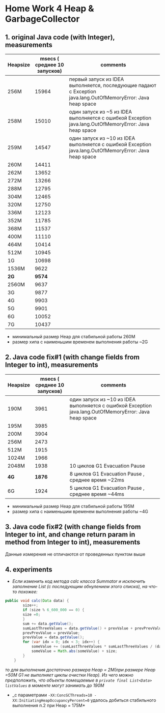 # Home Work 4  Heap & GarbageCollector

## 1. original Java code (with Integer), measurements

| Heapsize | msecs ( среднее 10 запусков) | comments |
|---|---|---|
| 256M | 15964 | первый запуск из IDEA  выполняется, последующие падают с Exception java.lang.OutOfMemoryError: Java heap space |
| 258M | 15010 | один запуск из ~5 из  IDEA  выполняется с ошибкой Exception java.lang.OutOfMemoryError: Java heap space|
| 259M | 14547 | один запуск из ~10 из  IDEA  выполняется с ошибкой Exception java.lang.OutOfMemoryError: Java heap space|
| 260M | 14411 | |
| 262M | 13652 | |
| 272M | 13266 | |
| 288M | 12795 | |
| 304M | 12465 | |
| 320M | 12750 | |
| 336M | 12123 | |
| 352M | 11785 | |
| 368M | 11537 | |
| 400M | 11110 | |
| 464M | 10414 | |
| 512M | 10945 | |
| 1G | 10698 | |
| 1536M | 9622 | |
| **2G**| **9574** | |
| 2560M | 9637 | |
| 3G | 9877 | |
| 4G | 9903 | |
| 5G | 9901 | |
| 6G | 10052 | |
| 7G | 10437 | |

* минимальный размер Heap для стабильной работы 260М  
* размер хипа с наименьшим временем выполнения работы ~2G


##  2. Java code fix#1 (with change fields from Integer to int), measurements
| Heapsize | msecs ( среднее 10 запусков) | comments |
|---|---|---|
| 190M | 3961 |один запуск из ~10 из  IDEA  выполняется с ошибкой Exception java.lang.OutOfMemoryError: Java heap space|  
| 195M | 3985 | |
| 200M | 3904 | 
| 256M | 2473 | |
| 512M | 1915 | |
| 1024M | 1966 | |
| 2048M | 1938 |  10 циклов G1 Evacuation Pause|
| **4G** | **1876** | 8 циклов G1 Evacuation Pause , среднее время ~22ms|
| 6G | 1924 | 5 циклов G1 Evacuation Pause , среднее время ~44ms  |

* минимальный размер Heap для стабильной работы 195М  
* размер хипа с наименьшим временем выполнения работы ~4G

## 3. Java code fix#2 (with change fields from Integer to int, and change return param in method from Integer to int), measurements

Данные измерения не отличаются от проведенных пунктом выше
   

## 4. experiments

* _Если изменить код  метода calc класса Summator и исключить заполнение List (c последующим обнулением этого списка),
 на что-то похожее:_ 
 
```java
public void calc(Data data) {  
        size++;  
        if (size % 6_600_000 == 0) {
		size =0;
		}
        sum += data.getValue();
        sumLastThreeValues = data.getValue() + prevValue + prevPrevValue;
        prevPrevValue = prevValue;
        prevValue = data.getValue();
        for (var idx = 0; idx < 3; idx++) {
            someValue += (sumLastThreeValues * sumLastThreeValues / (data.getValue() + 1) - sum);
            someValue = Math.abs(someValue) + size;
        }
    } 
```
 
_то для выполнения достаточно размера Heap = 2M(при размере Heap =50M G1 не выполняет циклы очистки Heap).
Из чего можно предположить, что объекты помещаемые в `private final List<Data> listValues` в моменте могут занимать до 190М_

* _с параметрами `-XX:ConcGCThreads=10 -XX:InitiatingHeapOccupancyPercent=0` удалось добиться  стабильного выполнения п.2 при Heap = 175M*




